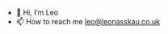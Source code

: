 - 👋 Hi, I’m Leo
- 📫 How to reach me leo@leonasskau.co.uk

<!---
learkonas/learkonas is a ✨ special ✨ repository because its `README.md` (this file) appears on your GitHub profile.
You can click the Preview link to take a look at your changes.
--->
